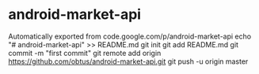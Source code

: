 # android-market-api
Automatically exported from code.google.com/p/android-market-api
echo "# android-market-api" >> README.md
git init
git add README.md
git commit -m "first commit"
git remote add origin https://github.com/obtus/android-market-api.git
git push -u origin master
